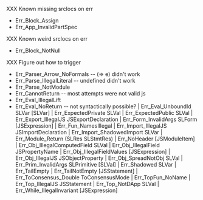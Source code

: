 XXX Known missing srclocs on err

* Err_Block_Assign
* Err_App_InvalidPartSpec

XXX Known weird srclocs on err

* Err_Block_NotNull

XXX Figure out how to trigger

* Err_Parser_Arrow_NoFormals -- (=> e) didn't work
* Err_Parse_IllegalLiteral -- undefined didn't work
* Err_Parse_NotModule
* Err_CannotReturn -- most attempts were not valid js
* Err_Eval_IllegalLift
* Err_Eval_NoReturn -- not syntactically possible?
  | Err_Eval_UnboundId SLVar [SLVar]
  | Err_ExpectedPrivate SLVal
  | Err_ExpectedPublic SLVal
  | Err_Export_IllegalJS JSExportDeclaration
  | Err_Form_InvalidArgs SLForm [JSExpression]
  | Err_Fun_NamesIllegal
  | Err_Import_IllegalJS JSImportDeclaration
  | Err_Import_ShadowedImport SLVar
  | Err_Module_Return (SLRes SLStmtRes)
  | Err_NoHeader [JSModuleItem]
  | Err_Obj_IllegalComputedField SLVal
  | Err_Obj_IllegalField JSPropertyName
  | Err_Obj_IllegalFieldValues [JSExpression]
  | Err_Obj_IllegalJS JSObjectProperty
  | Err_Obj_SpreadNotObj SLVal
  | Err_Prim_InvalidArgs SLPrimitive [SLVal]
  | Err_Shadowed SLVar
  | Err_TailEmpty
  | Err_TailNotEmpty [JSStatement]
  | Err_ToConsensus_Double ToConsensusMode
  | Err_TopFun_NoName
  | Err_Top_IllegalJS JSStatement
  | Err_Top_NotDApp SLVal
  | Err_While_IllegalInvariant [JSExpression]
